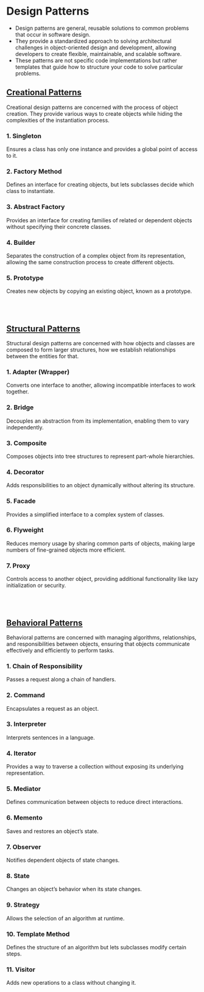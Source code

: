 # Design Patterns

- Design patterns are general, reusable solutions to common problems that occur in software design. 
- They provide a standardized approach to solving architectural challenges in object-oriented design and development, allowing developers to create flexible, maintainable, and scalable software. 
- These patterns are not specific code implementations but rather templates that guide how to structure your code to solve particular problems.

## [Creational Patterns](creational-patterns.md)
Creational design patterns are concerned with the process of object creation.
They provide various ways to create objects while hiding the complexities of the instantiation process.

### 1. Singleton 
Ensures a class has only one instance and provides a global point of access to it.

### 2. Factory Method
Defines an interface for creating objects, but lets subclasses decide which class to instantiate.

### 3. Abstract Factory
Provides an interface for creating families of related or dependent objects without specifying their concrete classes.

### 4. Builder
Separates the construction of a complex object from its representation, allowing the same construction process to create different objects.

### 5. Prototype
Creates new objects by copying an existing object, known as a prototype.


<br></br>

## [Structural Patterns](structural-patterns.md)
Structural design patterns are concerned
with how objects and classes are composed to form larger structures,
how we establish relationships between the entities for that.

### 1. Adapter (Wrapper)
Converts one interface to another, allowing incompatible interfaces to work together.

### 2. Bridge
Decouples an abstraction from its implementation, enabling them to vary independently.

### 3. Composite
Composes objects into tree structures to represent part-whole hierarchies.

### 4. Decorator
Adds responsibilities to an object dynamically without altering its structure.

### 5. Facade
Provides a simplified interface to a complex system of classes.

### 6. Flyweight
Reduces memory usage by sharing common parts of objects, making large numbers of fine-grained objects more efficient.

### 7. Proxy
Controls access to another object, providing additional functionality like lazy initialization or security.

<br></br>

## [Behavioral Patterns](behavioural-patterns.md)
Behavioral patterns are concerned with managing algorithms, relationships, and responsibilities between objects,
ensuring that objects communicate effectively and efficiently to perform tasks.

### 1. Chain of Responsibility 
Passes a request along a chain of handlers.


### 2. Command
Encapsulates a request as an object.

### 3. Interpreter
Interprets sentences in a language.

### 4. Iterator
Provides a way to traverse a collection without exposing its underlying representation.

### 5. Mediator
Defines communication between objects to reduce direct interactions.

### 6. Memento
Saves and restores an object’s state.

### 7. Observer
Notifies dependent objects of state changes.

### 8. State
Changes an object’s behavior when its state changes.

### 9. Strategy
Allows the selection of an algorithm at runtime.

### 10. Template Method
Defines the structure of an algorithm but lets subclasses modify certain steps.

### 11. Visitor
Adds new operations to a class without changing it.




